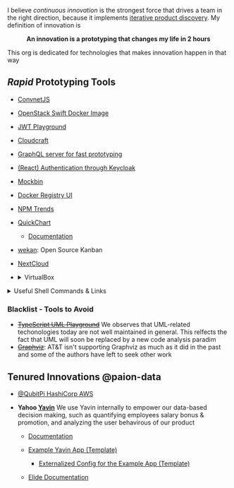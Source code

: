 I believe _continuous innovation_ is the strongest force that drives a team in the right direction, because it implements [iterative product discovery](https://www.amazon.com/INSPIRED-Create-Tech-Products-Customers/dp/1119387507). My definition of innovation is

<p align="center">
<b>An innovation is a prototyping that changes my life in 2 hours</b>
</p>

This org is dedicated for technologies that makes innovation happen in that way

_Rapid_ Prototyping Tools
-------------------------

- [ConvnetJS](http://cs.stanford.edu/people/karpathy/convnetjs/demo/classify2d.html)
- [OpenStack Swift Docker Image](https://github.com/stealth-tech-startup/docker-swift-onlyone)
- [JWT Playground](https://jwt.io/)
- [Cloudcraft](https://www.cloudcraft.co/)
- [GraphQL server for fast prototyping](https://github.com/stealth-tech-startup/json-graphql-server)
- [(React) Authentication through Keycloak](https://github.com/stealth-tech-startup/react-keycloak-authentication)
- [Mockbin](https://github.com/stealth-tech-startup/mockbin)
- [Docker Registry UI](https://github.com/stealth-tech-startup/docker-registry-ui)
- [NPM Trends](https://github.com/stealth-tech-startup/npm-trends)
- [QuickChart](https://github.com/stealth-tech-startup/quickchart)

  - [Documentation](https://stealth-tech-startup.github.io/quickchart-docs/)

- [wekan](https://github.com/wekan/wekan): Open Source Kanban
- [NextCloud](https://nextcloud.com/)
- <details><summary>VirtualBox</summary>

  - Start VM from command line

    ```bash
    VBoxManage startvm <vm_name> --type headless
    ```

  - Stop virtual machine

    ```bash
    VBoxManage controlvm <vm_name> poweroff
    ```

  - [SSH into a virtual machine](https://www.cyberciti.biz/faq/ubuntu-linux-install-openssh-server/)
 
    1. To open guest machine network settings to make sure it's attached to NAT
   
       ![](https://averagelinuxuser.com/assets/images/posts/2022-05-21-ssh-into-virtualbox/Virtualbox-NAT.jpg)

    2. Then go to _Advanced_ -> **_Port Forwarding_** and add these settings:

       - The IP fields can be left empty.
       - Name: ssh (or whatever you like)
       - Protocol: TCP
       - Host Port: 2222 (or any other port you like)
       - Gust port: 22

       ![](https://averagelinuxuser.com/assets/images/posts/2022-05-21-ssh-into-virtualbox/Virtualbox-port-forwarding.jpg)

    3. Reboot host machine and ssh by `ssh -p 2222 virtualbox-user-name@localhost`
 
  </details>

<details><summary>Useful Shell Commands & Links</summary>

### Data Cleansing

- Filtering out lines **shorter** than 30 characters
  
  ```bash
  grep -E '^.{30,}$' input.txt > output.txt
  ```
  
- Removing blank lines

  ```bash
  grep -v '^$' input.txt > output.txt
  ```
  
- Removing Duplicate Lines

  ```bash
  sort {file-name} | uniq
  ```
  
- Sorting Strings and Ordering by Duplicate Counts

  ```bash
  cat data.txt | sort | uniq -c | sort -n
  ```

- Listing Files Sorted by the Number of Lines

  ```bash
  find /group/book/four/word/ -type f -exec wc -l {} + | sort -rn
  ```

- Replacing character with another

  ```bash
  cat data-file | tr char-to-be-replaced new-char
  ```
  
- Lowercasing a File

  ```bash
  tr A-Z a-z < input
  ```

- [Filtering Rows Based on Number of Columns](http://www.theunixschool.com/2012/06/awk-10-examples-to-group-data-in-csv-or.html)

  ```bash
  $ echo '0333 foo
  >  bar
  > 23243 qux' | awk 'NF==2{print}{}'
  0333 foo
  23243 qux
  ```
                    
- Reversing the Order of a List of Words

  ```bash
  echo $str | awk '{ for (i=NF; i>1; i--) printf("%s ",$i); print $1; }'
  ```
                    
- Add Numbers in a File, each Line Containing a Number

  ```bash
  cat file | awk '{ SUM += $1} END { print SUM }'
  ```
                    
- Extracting Substring Within Double Quotes

  ```bash
  $ echo "substring" | cut -d '"' -f2
  substring
  ```
                    
- Removing Anything After a Character(Inclusive)

  ```bash
  $ echo "substring + ?" | cut -f1 -d"+"
  substring
  ```
                    
- GroupBy a CSV File

  ```bash
  cut -d ',' -f 6,7 data.csv | tail -n +2 | awk -F, '{a[$1]+=$2;}END{for(i in a)print i", "a[i];}'
  ```

  - ``cut -d ',' -f first_column_idx,last_column_idx data.csv``: extract a subset of columns and rows from a CSV file
  - ``tail -n +2``: remove the header line(first line) in CSV file
  - ``awk -F, '{a[$1]+=$2;}END{for(i in a)print i", "a[i];}'``: find the sum of individual group records

  For example, suppose we have a data file of:

  ```csv
  Date,Fruit Purchased,Num Purchased
  2020-05-20,apple,10
  2020-05-21,orange,10
  2020-05-22,banana,5
  2020-05-23,apple,10
  2020-05-24,orange,5
  2020-05-25,banana,10
  ```

  Running ``cut -d ',' -f 2,3 data.csv | tail -n +2 | awk -F, '{a[$1]+=$2;}END{for(i in a)print i", "a[i];}'`` gives:

  ```
  apple, 20
  banana, 15
  orange, 15
  ```

### Data Sourcing
  
- [Converting PDF to text](https://www.pdf2go.com/pdf-to-text) 
- Converting PDF to Images

  ```bash
  pdftoppm -rx 300 -ry 300 -png file.pdf prefix # 300 specifies resolution
  ```
  
- Convert .flv to .mp4: [Handbrake](https://handbrake.fr) converts FLV into anything. The process is fairly straightforward:

  1. Start Handbrake.
  2. Click the **Source** button at the top.
  3. Locate and choose the FLV file.
  4. Choose an appropriate preset or configure the **Video** and **Audio** tabs manually.
  5. Click the **Start** button.

</details>
  
### Blacklist - Tools to Avoid
  
- ~~[TypeScript UML Playground](https://github.com/stealth-tech-startup/typescript-uml)~~ We observes that UML-related techonologies today are not well maintained in general. This relfects the fact that UML will soon be replaced by a new code analysis paradim 
- ~~[Graphviz](https://softwarerecs.stackexchange.com/q/40)~~: AT&T isn't supporting Graphviz as much as it did in the past and some of the authors have left to seek other work

Tenured Innovations @paion-data
-------------------------------

- [@QubitPi HashiCorp AWS](https://github.com/marketplace/actions/hashicorp-aws)
- **Yahoo [Yavin](https://github.com/paion-data/unified-metrics-datamart)** We use Yavin internally to empower our data-based decision making, such as quantifying employees salary bonus & promotion, and analyzing the user behavirous of our product

  - [Documentation](https://stealth-tech-startup.github.io/yavin-docs/)
  - [Example Yavin App (Template)](https://github.com/stealth-tech-startup/yavin-app)

    - [Externalized Config for the Example App (Template)](https://github.com/stealth-tech-startup/yavin-demo-config)

  - [Elide Documentation](https://stealth-tech-startup.github.io/elide-doc/)
